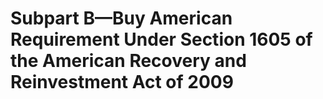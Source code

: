 # Subpart B—Buy American Requirement Under Section 1605 of the American Recovery and Reinvestment Act of 2009

